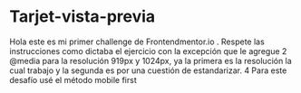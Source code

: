 # Tarjet-vista-previa
Hola este es mi primer challenge de Frontendmentor.io . Respete las instrucciones como dictaba el ejercicio con la excepción que le agregue 2 @media 
para la resolución 919px y 1024px, ya la primera es la resolución la cual trabajo y la segunda es por una cuestión de estandarizar. 
4 Para este desafío usé el método mobile first
